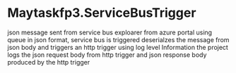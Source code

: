 # Maytaskfp3.ServiceBusTrigger
json message sent from service bus exploarer from azure portal using queue in  json format, service bus is triggered deserialzes the message from json body and triggers an http trigger using log level Information the project logs the json request body from http trigger and json response body produced by the http trigger 

